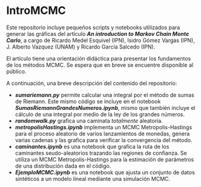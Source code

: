# IntroMCMC
Este repositorio incluye pequeños scripts y notebooks utilizados para generar las gráficas del artículo
***An introduction to Markov Chain Monte Carlo***, a cargo de 
Ricardo Medel Esquivel (IPN), Isidro Gómez Vargas (IPN), J. Alberto Vazquez (UNAM) y Ricardo García Salcedo (IPN). 

El artículo tiene una orientación didáctica para presentar los fundamentos de los métodos MCMC. Se espera que en breve
se encuentre disponible al público.

A continuación, una breve descripción del contenido del repositorio: 

  - ***sumariemann.py*** permite calcular una integral por el método de sumas de Riemann. Este mismo código se incluye en el notebook ***SumasRiemannGrandesNumeros.ipynb***, mismo que también incluye el cálculo de una integral por medio de la ley de los grandes números.
  - ***randomwalk.py*** grafica una caminata *totalmente* aleatoria.
  - ***metropolisHastings.ipynb*** implementa un MCMC Metropolis-Hastings para el proceso aleatorio de varios 
  lanzamientos de monedas, genera varias cadenas y las grafica para verificar la convergencia del método. 
  - ***caminantes.ipynb*** es una notebook que grafica la ruta de los caminantes seudo-aleatorios 
  trazando las regiones de confianza. Se utiliza un MCMC Metropolis-Hastings para la estimación de parámetros 
  de una distribución dada en el código. 
 - ***EjemploMCMC.ipynb*** es una notebook que ajusta un conjunto de datos sintéticos a un modelo lineal mediante una simulación MCMC.
